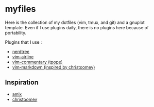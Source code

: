 myfiles
=======

Here is the collection of my dotfiles (vim, tmux, and git) and a gnuplot template. Even if I use plugins daily, there is no plugins here because of portability.

Plugins that I use :

* [nerdtree](https://github.com/scrooloose/nerdtree)
* [vim-airline](https://github.com/vim-airline/vim-airline)
* [vim-commentary (tpope)](https://github.com/tpope/vim-commentary)
* [vim-markdown (inspired by christoomey)](https://github.com/thomascarreau/vim-markdown)

Inspiration
-----------

* [amix](https://github.com/amix)
* [christoomey](https://github.com/christoomey)
